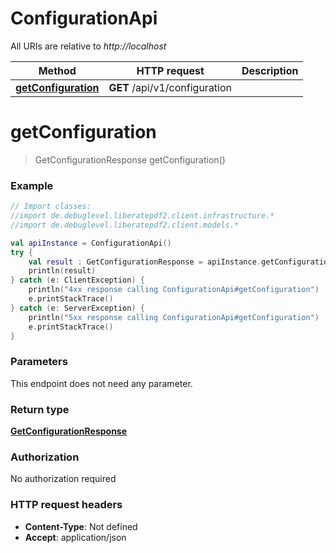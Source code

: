 # ConfigurationApi

All URIs are relative to *http://localhost*

Method | HTTP request | Description
------------- | ------------- | -------------
[**getConfiguration**](ConfigurationApi.md#getConfiguration) | **GET** /api/v1/configuration | 


<a name="getConfiguration"></a>
# **getConfiguration**
> GetConfigurationResponse getConfiguration()



### Example
```kotlin
// Import classes:
//import de.debuglevel.liberatepdf2.client.infrastructure.*
//import de.debuglevel.liberatepdf2.client.models.*

val apiInstance = ConfigurationApi()
try {
    val result : GetConfigurationResponse = apiInstance.getConfiguration()
    println(result)
} catch (e: ClientException) {
    println("4xx response calling ConfigurationApi#getConfiguration")
    e.printStackTrace()
} catch (e: ServerException) {
    println("5xx response calling ConfigurationApi#getConfiguration")
    e.printStackTrace()
}
```

### Parameters
This endpoint does not need any parameter.

### Return type

[**GetConfigurationResponse**](GetConfigurationResponse.md)

### Authorization

No authorization required

### HTTP request headers

 - **Content-Type**: Not defined
 - **Accept**: application/json

